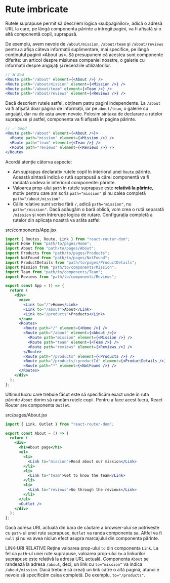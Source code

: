 # Rute imbricate

Rutele suprapuse permit să descriem logica «subpaginilor», adică o adresă URL la care, pe lângă componenta părinte a întregii pagini, va fi afișată și o altă componentă copil, suprapusă.

De exemplu, avem nevoie de `/about/mission`, `/about/team` și `/about/reviews` pentru a afișa câteva informații suplimentare, mai specifice, pe lângă conținutul paginii «About us». Să presupunem că acestea sunt componente diferite: un articol despre misiunea companiei noastre, o galerie cu informații despre angajați și recenziile utilizatorilor.

```jsx
// ❌ Bad
<Route path="/about" element={<About />} />
<Route path="/about/mission" element={<Mission />} />
<Route path="/about/team" element={<Team />} />
<Route path="/about/reviews" element={<Reviews />} />
```

Dacă descriem rutele astfel, obținem patru pagini independente. La `/about` va fi afișată doar pagina de informații, iar pe `about/team`, o galerie cu angajați, dar nu de asta avem nevoie. Folosim sintaxa de declarare a rutelor suprapuse și astfel, componenta va fi afișată în pagina părinte.

```jsx
// ✅ Good
<Route path="/about" element={<About />}>
  <Route path="mission" element={<Mission />} />
  <Route path="team" element={<Team />} />
  <Route path="reviews" element={<Reviews />} />
</Route>
```

Acordă atenție câtorva aspecte:

- Am suprapus declarativ rutele copil în interiorul unei `Route` părinte. Această sintaxă indică o rută suprapusă a cărei componentă va fi randată undeva în interiorul componentei părinte.
- Valoarea prop-ului `path` în rutele suprapuse este **relativă la părinte**, motiv pentru care am scris `path="mission"` și nu calea completă `path="/about/mission"` .
- Căile relative sunt scrise fără `/`, adică `path="mission"`, nu `path="/mission"`. Dacă adăugăm o bară oblică, vom crea o rută separată `/mission` și vom întrerupe logica de rutare.
Configurația completă a rutelor din aplicața noastră va arăta astfel:

src/components/App.jsx
```jsx
import { Routes, Route, Link } from "react-router-dom";
import Home from "path/to/pages/Home";
import About from "path/to/pages/About";
import Products from "path/to/pages/Products";
import NotFound from "path/to/pages/NotFound";
import ProductDetails from "path/to/pages/ProductDetails";
import Mission from "path/to/components/Mission";
import Team from "path/to/components/Team";
import Reviews from "path/to/components/Reviews";

export const App = () => {
  return (
    <div>
      <nav>
        <Link to="/">Home</Link>
        <Link to="/about">About</Link>
        <Link to="/products">Products</Link>
      </nav>
      <Routes>
        <Route path="/" element={<Home />} />
        <Route path="/about" element={<About />}>
          <Route path="mission" element={<Mission />} />
          <Route path="team" element={<Team />} />
          <Route path="reviews" element={<Reviews />} />
        </Route>
        <Route path="/products" element={<Products />} />
        <Route path="/products/:productId" element={<ProductDetails />} />
        <Route path="*" element={<NotFound />} />
      </Routes>
    </div>
  );
};
```


Ultimul lucru care trebuie făcut este să specificăm exact unde în ruta părinte `About` dorim să randăm rutele copii. Pentru a face acest lucru, React Router are componenta `Outlet`.

src/pages/About.jsx
```jsx
import { Link, Outlet } from "react-router-dom";

export const About = () => {
  return (
    <div>
      <h1>About page</h1>
      <ul>
        <li>
          <Link to="mission">Read about our mission</Link>
        </li>
        <li>
          <Link to="team">Get to know the team</Link>
        </li>
        <li>
          <Link to="reviews">Go through the reviews</Link>
        </li>
      </ul>
      <Outlet />
    </div>
  );
};
```

Dacă adresa URL actuală din bara de căutare a browser-ului se potrivește cu `path`-ul unei rute suprapuse, `Outlet` va randa componenta sa. Altfel va fi `null` și nu va avea niciun efect asupra marcajului din componenta părinte.

LINK-URI RELATIVE
Reține valoarea prop-ului `to` din componenta `Link`. La fel ca `path`-ul unei rute suprapuse, valoarea prop-ului `to` a linkurilor suprapuse este relativă la adresa URL actuală. Componenta `About` se randează la adresa `/about`, deci, un link cu `to="mission"` va indica `/about/mission`. Dacă trebuie să creați un link către o altă pagină, atunci e nevoie să specificăm calea completă. De exemplu, `to="/products"`.